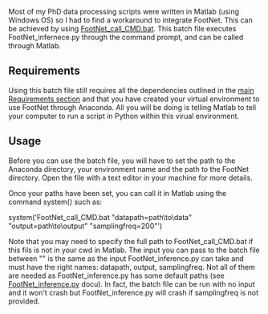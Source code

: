 Most of my PhD data processing scripts were written in Matlab (using Windows OS) so I had to find a workaround to integrate FootNet. This can be achieved by using [FootNet_call_CMD.bat](./FootNet_call_CMD.bat). This batch file executes FootNet_infernece.py through the command prompt, and can be called through Matlab.

## Requirements

Using this batch file still requires all the dependencies outlined in the [main Requirements section](../README.md) and that you have created your virtual environment to use FootNet through Anaconda. All you will be doing is telling Matlab to tell your computer to run a script in Python within this virual environment.

## Usage

Before you can use the batch file, you will have to set the path to the Anaconda directory, your environment name and the path to the FootNet directory. Open the file with a text editor in your machine for more details.

Once your paths have been set, you can call it in Matlab using the command system() such as:

system('FootNet_call_CMD.bat "datapath=path\to\data" "output=path\to\output" "samplingfreq=200"')

Note that you may need to specify the full path to FootNet_call_CMD.bat if this fils is not in your cwd in Matlab. The input you can pass to the batch file between "" is the same as the input FootNet_inference.py can take and must have the right names: datapath, output, samplingfreq. Not all of them are needed as FootNet_inference.py has some default paths (see [FootNet_inference.py](../FootNet_inference.py) docu). In fact, the batch file can be run with no input and it won't crash but FootNet_inference.py will crash if samplingfreq is not provided.
